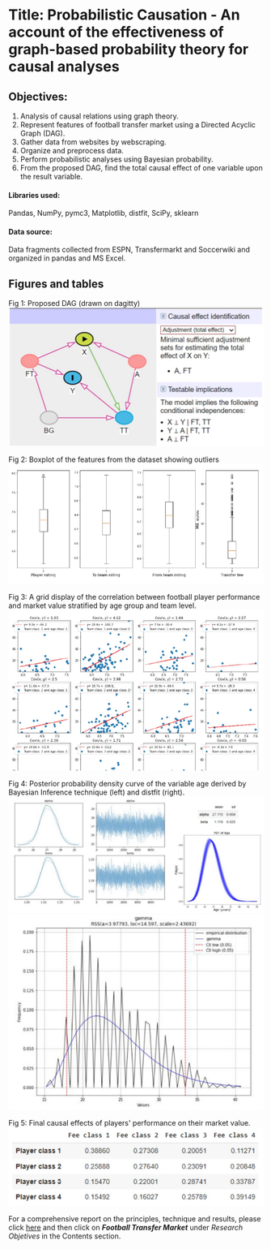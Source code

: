 # Title: Probabilistic Causation - An account of the effectiveness of graph-based probability theory for causal analyses


## Objectives:
1. Analysis of causal relations using graph theory.
2. Represent features of football transfer market using a Directed Acyclic Graph (DAG).
3. Gather data from websites by webscraping.
4. Organize and preprocess data.
5. Perform probabilistic analyses using Bayesian probability.
6. From the proposed DAG, find the total causal effect of one variable upon the result variable.


#### Libraries used:
Pandas, NumPy, pymc3, Matplotlib, distfit, SciPy, sklearn


#### Data source:
Data fragments collected from ESPN, Transfermarkt and Soccerwiki and organized in pandas and MS Excel.


## Figures and tables
Fig 1: Proposed DAG (drawn on dagitty)
![](https://github.com/rud-ninja/Probabilistic_causation/blob/main/dag.jpg)


Fig 2: Boxplot of the features from the dataset showing outliers
![](https://github.com/rud-ninja/Probabilistic_causation/blob/main/boxplot.jpg)


Fig 3: A grid display of the correlation between football player performance and market value stratified by age group and team level.
![](https://github.com/rud-ninja/Probabilistic_causation/blob/main/correlations.jpg)

Fig 4: Posterior probability density curve of the variable age derived by Bayesian Inference technique (left) and distfit (right).
![](https://github.com/rud-ninja/Probabilistic_causation/blob/main/posterior.jpg) ![](https://github.com/rud-ninja/Probabilistic_causation/blob/main/distfit.jpg)

Fig 5: Final causal effects of players' performance on their market value.
![](https://github.com/rud-ninja/Probabilistic_causation/blob/main/finalprob.jpg)



For a comprehensive report on the principles, technique and results, please click [here](https://github.com/rud-ninja/Probabilistic_causation/blob/main/probabilistic_causation/probabilistic_causation_report.pdf) and then click on ***Football Transfer Market*** under *Research Objetives* in the Contents section.
